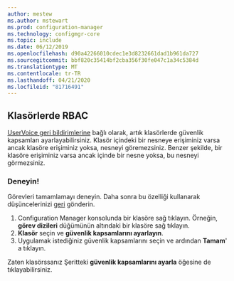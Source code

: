 ```yaml
---
author: mestew
ms.author: mstewart
ms.prod: configuration-manager
ms.technology: configmgr-core
ms.topic: include
ms.date: 06/12/2019
ms.openlocfilehash: d90a42266010cdec1e3d8232661dad1b961da727
ms.sourcegitcommit: bbf820c35414bf2cba356f30fe047c1a34c5384d
ms.translationtype: MT
ms.contentlocale: tr-TR
ms.lasthandoff: 04/21/2020
ms.locfileid: "81716491"
---
```

## <a name="rbac-on-folders"></a>Klasörlerde RBAC

[UserVoice geri bildirimlerine](https://configurationmanager.uservoice.com/forums/300492-ideas/suggestions/8390346-rba-on-the-folder-level) bağlı olarak, artık klasörlerde güvenlik kapsamları ayarlayabilirsiniz. Klasör içindeki bir nesneye erişiminiz varsa ancak klasöre erişiminiz yoksa, nesneyi göremezsiniz. Benzer şekilde, bir klasöre erişiminiz varsa ancak içinde bir nesne yoksa, bu nesneyi görmezsiniz. 

### <a name="try-it-out"></a>Deneyin!

Görevleri tamamlamayı deneyin. Daha sonra bu özelliği kullanarak düşüncelerinizi [geri](../../../../understand/find-help.md#product-feedback) gönderin.

1. Configuration Manager konsolunda bir klasöre sağ tıklayın. Örneğin, **görev dizileri** düğümünün altındaki bir klasöre sağ tıklayın.
1. **Klasör** seçin ve **güvenlik kapsamlarını ayarlayın**.
1. Uygulamak istediğiniz güvenlik kapsamlarını seçin ve ardından **Tamam**' a tıklayın.

Zaten klasörssanız Şeritteki **güvenlik kapsamlarını ayarla** öğesine de tıklayabilirsiniz.
